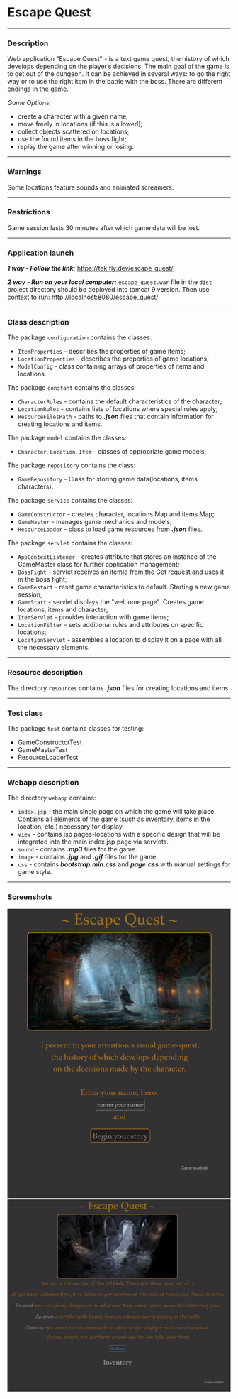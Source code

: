 # **Escape Quest**
___

### Description
Web application "Escape Quest" - is a text game quest, the history of which develops depending on the player’s 
decisions. The main goal of the game is to get out of the dungeon. It can be achieved in several ways: to go the right 
way or to use the right item in the battle with the boss. There are different endings in the game.

_Game Options:_
- create a character with a given name;
- move freely in locations (if this is allowed);
- collect objects scattered on locations;
- use the found items in the boss fight;
- replay the game after winning or losing.
___
### Warnings
Some locations feature sounds and animated screamers.
___
### Restrictions
Game session lasts 30 minutes after which game data will be lost.
___
### Application launch
**_1 way - Follow the link:_** https://tek.fly.dev/escape_quest/

**_2 way - Run on your local computer:_** `escape_quest.war` file in the `dist` project directory should be 
deployed into tomcat 9 version. Then use context to run: http://localhost:8080/escape_quest/
___
### Class description
The package `configuration` contains the classes:
- `ItemProperties` - describes the properties of game items;
- `LocationProperties` - describes the properties of game locations;
- `ModelConfig` - class containing arrays of properties of items and locations.

The package `constant` contains the classes:
- `CharacterRules` - contains the default characteristics of the character;
- `LocationRules` - contains lists of locations where special rules apply;
- `ResourceFilesPath` - paths to _**.json**_ files that contain information for creating locations and items.

The package `model` contains the classes:
- `Character`, `Location`, `Item` - classes of appropriate game models.

The package `repository` contains the class:
- `GameRepository` - Class for storing game data(locations, items, characters).

The package `service` contains the classes:
- `GameConstructor` - creates character, locations Map and items Map;
- `GameMaster` - manages game mechanics and models;
- `ResourceLoader` - class to load game resources from **_.json_** files.

The package `servlet` contains the classes:
- `AppContextListener` - creates attribute that stores an instance of the GameMaster class for further application management;
- `BossFight` - servlet receives an itemId from the Get request and uses it in the boss fight;
- `GameRestart` - reset game characteristics to default. Starting a new game session;
- `GameStart` - servlet displays the "welcome page". Creates game locations, items and character;
- `ItemServlet` - provides interaction with game items;
- `LocationFilter` - sets additional rules and attributes on specific locations;
- `LocationServlet` - assembles a location to display it on a page with all the necessary elements. 
___
### Resource description
The directory `resources` contains **_.json_** files for creating locations and items.
___
### Test class
The package `test` contains classes for testing:
- GameConstructorTest
- GameMasterTest
- ResourceLoaderTest
___
### Webapp description
The directory `webapp` contains:
- `index.jsp` - the main single page on which the game will take place. Contains all elements of the game (such as 
inventory, items in the location, etc.) necessary for display.
- `view` - contains jsp pages-locations with a specific design that will be integrated into the main index.jsp 
page via servlets.
- `sound` - contains **_.mp3_** files for the game.
- `image` - contains **_.jpg_** and **_.gif_** files for the game.
- `css` - contains **_bootstrap.min.css_** and **_page.css_** with manual settings for game style. 
___
### **Screenshots**
![](dist/screenshots/1.JPG)
![](dist/screenshots/2.JPG)
